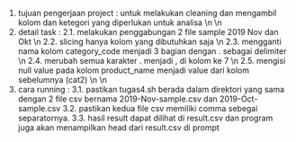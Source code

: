 1. tujuan pengerjaan project : untuk melakukan cleaning dan mengambil kolom dan ketegori yang diperlukan untuk analisa \n
\n
2. detail task :
2.1. melakukan penggabungan 2 file sample 2019 Nov dan Okt \n
2.2. slicing hanya kolom yang dibutuhkan saja \n
2.3. mengganti nama kolom category_code menjadi 3 bagian dengan . sebagai delimiter \n
2.4. merubah semua karakter . menjadi , di kolom ke 7 \n
2.5. mengisi null value pada kolom product_name menjadi value dari kolom sebelumnya (cat2) \n
\n
3. cara running :
3.1. pastikan tugas4.sh berada dalam direktori yang sama dengan 2 file csv bernama 2019-Nov-sample.csv dan 2019-Oct-sample.csv
3.2. pastikan kedua file csv memiliki comma sebegai separatornya.
3.3. hasil result dapat dilihat di result.csv dan program juga akan menampilkan head dari result.csv di prompt
